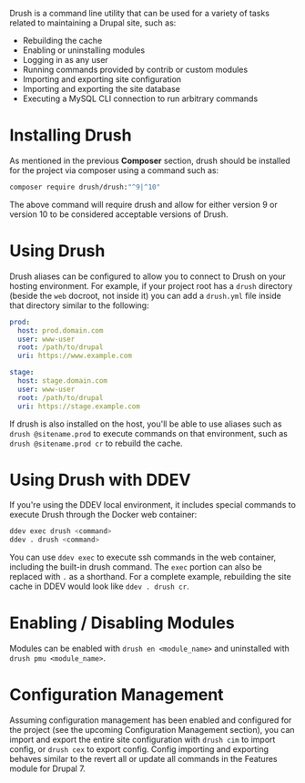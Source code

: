 Drush is a command line utility that can be used for a variety of tasks related to maintaining a Drupal site, such as:
- Rebuilding the cache
- Enabling or uninstalling modules
- Logging in as any user
- Running commands provided by contrib or custom modules
- Importing and exporting site configuration
- Importing and exporting the site database
- Executing a MySQL CLI connection to run arbitrary commands

# Installing Drush

As mentioned in the previous **Composer** section, drush should be installed for the project via composer using a command such as:

```bash
composer require drush/drush:"^9|^10"
```

The above command will require drush and allow for either version 9 or version 10 to be considered acceptable versions of Drush.

# Using Drush

Drush aliases can be configured to allow you to connect to Drush on your hosting environment. For example, if your project root has a `drush` directory (beside the `web` docroot, not inside it) you can add a `drush.yml` file inside that directory similar to the following:

```yaml
prod:
  host: prod.domain.com
  user: www-user
  root: /path/to/drupal
  uri: https://www.example.com

stage:
  host: stage.domain.com
  user: www-user
  root: /path/to/drupal
  uri: https://stage.example.com
```

If drush is also installed on the host, you'll be able to use aliases such as `drush @sitename.prod` to execute commands on that environment, such as `drush @sitename.prod cr` to rebuild the cache.

# Using Drush with DDEV

If you're using the DDEV local environment, it includes special commands to execute Drush through the Docker web container:

```bash
ddev exec drush <command>
ddev . drush <command>
```

You can use `ddev exec` to execute ssh commands in the web container, including the built-in drush command. The `exec` portion can also be replaced with `.` as a shorthand. For a complete example, rebuilding the site cache in DDEV would look like `ddev . drush cr`.

# Enabling / Disabling Modules

Modules can be enabled with `drush en <module_name>` and uninstalled with `drush pmu <module_name>`.

# Configuration Management

Assuming configuration management has been enabled and configured for the project (see the upcoming Configuration Management section), you can import and export the entire site configuration with `drush cim` to import config, or `drush cex` to export config. Config importing and exporting behaves similar to the revert all or update all commands in the Features module for Drupal 7.